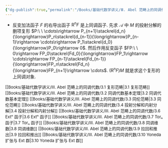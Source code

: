 ```yaml
---
{"dg-publish":true,"permalink":"/Books/基础代数学讲义/Ⅲ. Abel 范畴上的同调代数/3.5 导出函子/","dgPassFrontmatter":true,"created":"2024-08-07T17:53:38.782+08:00","updated":"2024-08-16T20:51:27.114+08:00"}
---
```


+ 反变加法函子 $F$ 的右导出函子 $\mathrm{R^n}F$ 是上同调函子. 先求 $\mathcal{A}$ 中 $M$ 的投射分解的删项复形 $P:\ \ \cdots\rightarrow P_{n+1}\stackrel{d_n}{\longrightarrow}P_n\stackrel{d_{n-1}}{\longrightarrow}P_{n-1}\rightarrow \cdots\rightarrow P_1\stackrel{d_0}{\longrightarrow}P_0\rightarrow 0$. 然后作用反变函子 $FP:\ \ 0\rightarrow FP_0\stackrel{Fd_0}{\longrightarrow}FP_1\rightarrow \cdots\rightarrow FP_{n-1}\stackrel{Fd_{n-1}}{\longrightarrow}FP_n\stackrel{Fd_n}{\longrightarrow}FP_{n+1}\rightarrow \cdots$.  $(\mathrm{R^n}F)M$ 就是求这个复形的上同调对象.


<font size="2">[[Books/基础代数学讲义/Ⅲ. Abel 范畴上的同调代数/3.1 复形范畴\|3.1 复形范畴]]</font>
<font size="2">[[Books/基础代数学讲义/Ⅲ. Abel 范畴上的同调代数/3.2 同调代数基本定理\|3.2 同调代数基本定理]]</font>
<font size="2">[[Books/基础代数学讲义/Ⅲ. Abel 范畴上的同调代数/3.3 同伦范畴\|3.3 同伦范畴]]</font>
<font size="2">[[Books/基础代数学讲义/Ⅲ. Abel 范畴上的同调代数/3.4 投射分解和内射分解\|3.4 投射分解和内射分解]]</font>
<font size="2">[[Books/基础代数学讲义/Ⅲ. Abel 范畴上的同调代数/3.6 Extⁿ 函子\|3.6 Extⁿ 函子]]</font>
<font size="2">[[Books/基础代数学讲义/Ⅲ. Abel 范畴上的同调代数/3.7 Torₙ 函子\|3.7 Torₙ 函子]]</font>
<font size="2">[[Books/基础代数学讲义/Ⅲ. Abel 范畴上的同调代数/3.8 同调维数\|3.8 同调维数]]</font>
<font size="2">[[Books/基础代数学讲义/Ⅲ. Abel 范畴上的同调代数/3.9 拉回和推出\|3.9 拉回和推出]]</font>
<font size="2">[[Books/基础代数学讲义/Ⅲ. Abel 范畴上的同调代数/3.10 Yoneda 扩张与 Ext 群\|3.10 Yoneda 扩张与 Ext 群]]</font>